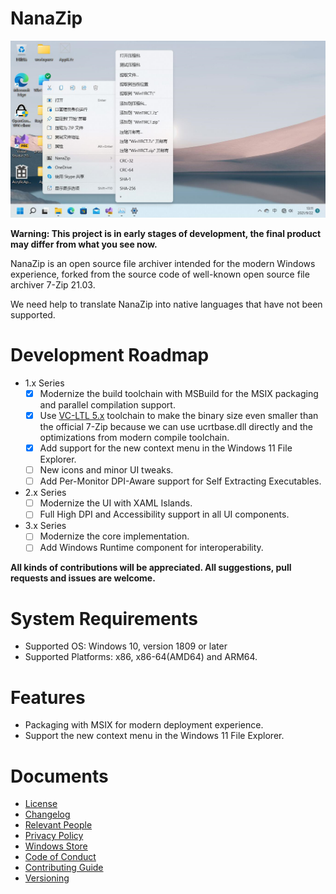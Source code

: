 ﻿# NanaZip

![ContextMenu](Documents/ContextMenu.png)

**Warning: This project is in early stages of development, the final product 
may differ from what you see now.**

NanaZip is an open source file archiver intended for the modern Windows 
experience, forked from the source code of well-known open source file archiver
7-Zip 21.03.

We need help to translate NanaZip into native languages that have not been 
supported.

# Development Roadmap

- 1.x Series
  - [x] Modernize the build toolchain with MSBuild for the MSIX packaging and 
        parallel compilation support.
  - [x] Use [VC-LTL 5.x](https://github.com/Chuyu-Team/VC-LTL5) toolchain to 
        make the binary size even smaller than the official 7-Zip because we
        can use ucrtbase.dll directly and the optimizations from modern compile
        toolchain.
  - [x] Add support for the new context menu in the Windows 11 File Explorer.
  - [ ] New icons and minor UI tweaks.
  - [ ] Add Per-Monitor DPI-Aware support for Self Extracting Executables.
- 2.x Series
  - [ ] Modernize the UI with XAML Islands.
  - [ ] Full High DPI and Accessibility support in all UI components.
- 3.x Series
  - [ ] Modernize the core implementation.
  - [ ] Add Windows Runtime component for interoperability.

**All kinds of contributions will be appreciated. All suggestions, pull 
requests and issues are welcome.**

# System Requirements

- Supported OS: Windows 10, version 1809 or later
- Supported Platforms: x86, x86-64(AMD64) and ARM64.

# Features

- Packaging with MSIX for modern deployment experience.
- Support the new context menu in the Windows 11 File Explorer.

# Documents

- [License](License.md)
- [Changelog]()
- [Relevant People](Documents/People.md)
- [Privacy Policy](Documents/Privacy.md)
- [Windows Store]()
- [Code of Conduct]()
- [Contributing Guide]()
- [Versioning](Documents/Versioning.md)
